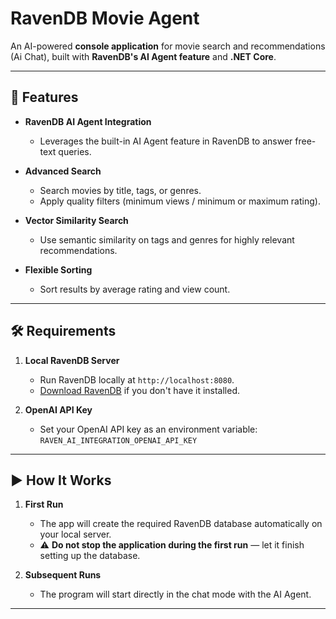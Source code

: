 # RavenDB Movie Agent

An AI-powered **console application** for movie search and recommendations (Ai Chat), 
built with **RavenDB's AI Agent feature** and **.NET Core**.  

---

## 🚀 Features

- **RavenDB AI Agent Integration**
  - Leverages the built-in AI Agent feature in RavenDB to answer free-text queries.
  
- **Advanced Search**
  - Search movies by title, tags, or genres.
  - Apply quality filters (minimum views / minimum or maximum rating).
  
- **Vector Similarity Search**
  - Use semantic similarity on tags and genres for highly relevant recommendations.
  
- **Flexible Sorting**
  - Sort results by average rating and view count.

---

## 🛠 Requirements

1. **Local RavenDB Server**
   - Run RavenDB locally at `http://localhost:8080`.
   - [Download RavenDB](https://ravendb.net/download) if you don't have it installed.

2. **OpenAI API Key**
   - Set your OpenAI API key as an environment variable: ```RAVEN_AI_INTEGRATION_OPENAI_API_KEY```

---

## ▶️ How It Works

1. **First Run**
   - The app will create the required RavenDB database automatically on your local server.
   - ⚠ **Do not stop the application during the first run** — let it finish setting up the database.

2. **Subsequent Runs**
   - The program will start directly in the chat mode with the AI Agent.

---